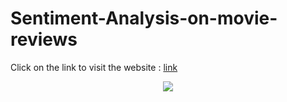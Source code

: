 # Sentiment-Analysis-on-movie-reviews
Click on the link to visit the website : [link](https://sentiment-analysis-on-movie-reviews.streamlit.app/)
<p align="center"><img src="https://pin.it/yIsE0jQh2](https://drive.google.com/file/d/1Lx01CsKd7PLu2TBypLKuLTJm6Wi66z1Y/view?usp=sharing"/></p>
